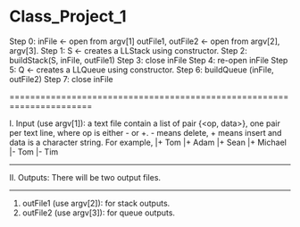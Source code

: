# Class_Project_1

Step 0: inFile <- open from argv[1]
outFile1, outFile2 <- open from argv[2], argv[3].
Step 1: S <- creates a LLStack using constructor.
Step 2: buildStack(S, inFile, outFile1) 
Step 3: close inFile
Step 4: re-open inFile 
Step 5: Q <- creates a LLQueue using constructor.
Step 6: buildQueue (inFile, outFile2) 
Step 7: close inFile

======================================================================

I. Input (use argv[1]): a text file contain a list of pair {<op, data>}, one pair per text line, 
 where op is either - or +. - means delete, + means insert and data is a character string. 
For example,
|+ Tom
|+ Adam
|+ Sean
|+ Michael
|- Tom
|- Tim
********************************
II. Outputs: There will be two output files.
********************************
1) outFile1 (use argv[2]): for stack outputs.
2) outFile2 (use argv[3]): for queue outputs. 
